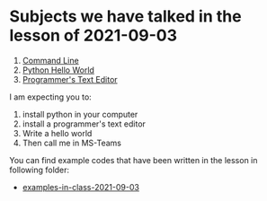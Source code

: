 # Subjects we have talked in the lesson of 2021-09-03

1. [Command Line](../course-content/command-line.md)
2. [Python Hello World](../course-content/hello-world.md)
3. [Programmer's Text Editor](../course-content/programmers-text-editor.md)

I am expecting you to: 

1. install python in your computer
2. install a programmer's text editor 
3. Write a hello world 
4. Then call me in MS-Teams

You can find example codes that have been written in the lesson in following folder:
 - [examples-in-class-2021-09-03](examples-in-class-2021-09-03)

